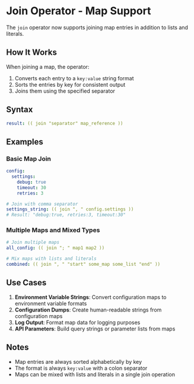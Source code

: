 # Join Operator - Map Support

The `join` operator now supports joining map entries in addition to lists and literals.

## How It Works

When joining a map, the operator:
1. Converts each entry to a `key:value` string format
2. Sorts the entries by key for consistent output
3. Joins them using the specified separator

## Syntax

```yaml
result: (( join "separator" map_reference ))
```

## Examples

### Basic Map Join
```yaml
config:
  settings:
    debug: true
    timeout: 30
    retries: 3

# Join with comma separator
settings_string: (( join ", " config.settings ))
# Result: "debug:true, retries:3, timeout:30"
```

### Multiple Maps and Mixed Types
```yaml
# Join multiple maps
all_config: (( join "; " map1 map2 ))

# Mix maps with lists and literals
combined: (( join ", " "start" some_map some_list "end" ))
```

## Use Cases

1. **Environment Variable Strings**: Convert configuration maps to environment variable formats
2. **Configuration Dumps**: Create human-readable strings from configuration maps
3. **Log Output**: Format map data for logging purposes
4. **API Parameters**: Build query strings or parameter lists from maps

## Notes

- Map entries are always sorted alphabetically by key
- The format is always `key:value` with a colon separator
- Maps can be mixed with lists and literals in a single join operation